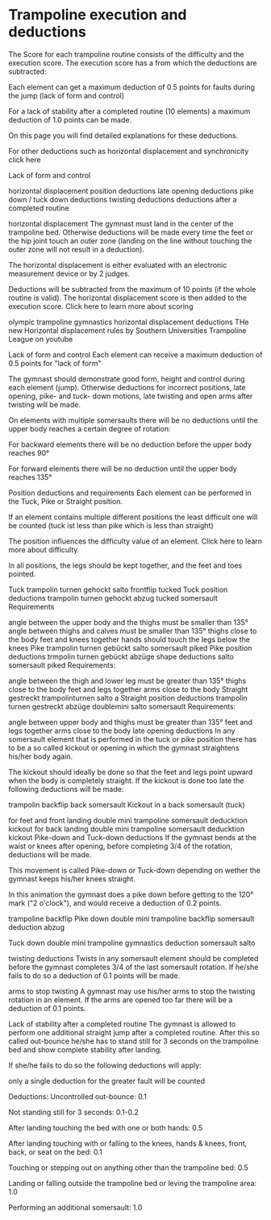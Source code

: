 # Trampoline execution and deductions

The Score for each trampoline routine consists of the difficulty and the execution score. The execution score has a  from which the deductions are subtracted:

Each element can get a maximum deduction of 0.5 points for faults during the jump (lack of form and control)

For a lack of stability after a completed routine (10 elements) a maximum deduction of 1.0 points can be made.

On this page you will find detailed explanations for these deductions.

For other deductions such as horizontal displacement  and synchronicity click here

 

Lack of form and control

horizontal displacement
position deductions
late opening deductions
pike down / tuck down deductions
twisting deductions
deductions after a completed routine

 

horizontal displacement
The gymnast must land in the center of the trampoline bed. Otherwise deductions will be made every time the feet or the hip joint touch an outer zone (landing on the line without touching the outer zone will not result in a deduction).

The horizontal displacement is either evaluated with an electronic measurement device or by 2 judges.

Deductions will be subtracted from the maximum of 10 points (if the whole routine is valid). The horizontal displacement score is then added to the execution score. Click here to learn more about scoring

olympic trampoline gymnastics horizontal displacement deductions
THe new Horizontal displacement rules by Southern Universities Trampoline League on youtube


Lack of form and control
Each element can receive a maximum deduction of 0.5 points for "lack of form" 

The gymnast should demonstrate good form, height and control during each element (jump). Otherwise deductions for incorrect positions, late opening, pike- and tuck- down motions, late twisting and open arms after twisting will be made.

On elements with multiple somersaults there will be no deductions until the upper body reaches a certain degree of rotation:

For backward elements there will be no deduction before the upper body reaches 90°

For forward elements there will be no deduction until the upper body reaches 135°

Position deductions and requirements
Each element can be performed in the Tuck, Pike or Straight position.

If an element contains multiple different positions the least difficult one will be counted  (tuck ist less than pike which is less than straight)

The position influences the difficulty value of an element. Click here to learn more about difficulty.

In all positions, the legs should be kept together, and the feet and toes pointed.

Tuck
trampolin turnen gehockt salto frontflip tucked
Tuck position deductions 
trampolin turnen gehockt abzug tucked somersault
Requirements

angle between the upper body and the thighs must be smaller than 135°
angle between thighs and calves must be smaller than 135°
thighs close to the body
feet and knees together
hands should touch the legs below the knees 
Pike
trampolin turnen gebückt salto somersault piked
Pike position deductions
trmpolin turnen gebückt abzüge shape deductions salto somersault piked
Requirements:

angle between the thigh and lower leg must be greater than 135° 
thighs close to the body
feet and legs together
arms close to the body
Straight
gestreckt trampolinturnen salto a 
Straight position deductions
trampolin turnen gestreckt abzüge doublemini salto somersault
Requirements:

angle between upper body and thighs must be greater than 135°
feet and legs together
arms close to the body
late opening deductions
In any somersault element that is performed in the tuck or pike position there has to be a so called kickout or opening in which the gymnast straightens his/her body again.

The kickout should ideally be done so that the feet and legs point upward when the body is completely straight. If the kickout is done too late the following deductions will be made:

trampolin backflip back somersault
Kickout in a back somersault (tuck)

for feet and front landing
double mini trampoline somersault deducktion kickout 
for back landing
double mini trampoline somersault deducktion kickout 
Pike-down and Tuck-down deductions
If the gymnast bends at the waist or knees after opening, before completing 3/4 of the rotation, deductions will be made.

This movement is called Pike-down ﻿or Tuck-down depending on wether the gymnast keeps his/her knees straight.

In this animation the gymnast does a pike down before getting to the 120° mark ("2 o'clock"), and would receive a deduction of 0.2 points.

trampoline backflip
Pike down
double mini trampoline backflip somersault deduction abzug

Tuck down
double mini trampoline gymnastics deduction somersault salto

twisting deductions
Twists in any somersault element should be completed before the gymnast completes 3/4 of the last somersault rotation. If he/she fails to do so a deduction of 0.1 points will be made.


arms to stop twisting
A gymnast may use his/her arms to stop the twisting rotation in an element. If the arms are opened too far there will be a deduction of 0.1 points.


Lack of stability after a completed routine
The gymnast is allowed to perform one additional straight jump after a completed routine. After this so called out-bounce he/she has to stand still for 3 seconds on the trampoline bed and show complete stability after landing.

If she/he fails to do so the following deductions will apply:

only a single deduction for the greater fault will be counted

Deductions:
Uncontrolled out-bounce:  0.1

Not standing still for 3 seconds:  0.1-0.2

After landing touching the bed with one or both hands:  0.5

After landing touching with or falling to the knees, hands & knees, front, back, or seat on the bed: 0.1

Touching or stepping out on anything other than the trampoline bed: 0.5

Landing or falling outside the trampoline bed or leving the trampoline area: 1.0

Performing an additional somersault: 1.0